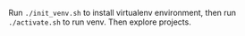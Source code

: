 Run `./init_venv.sh` to install virtualenv environment, then run `./activate.sh` to run venv. Then explore projects.
